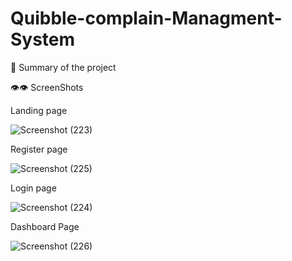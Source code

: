 # Quibble-complain-Managment-System

🤡 Summary of the project 




👁️👁️ ScreenShots 

Landing page

![Screenshot (223)](https://github.com/chandakpayal/Quibble-complain-Managment-System/assets/97383512/3807dd58-0924-4435-9fd4-9d6a7097d9f9)

Register page 

![Screenshot (225)](https://github.com/chandakpayal/Quibble-complain-Managment-System/assets/97383512/01f0ad6e-5e82-444c-986b-2761748f1dff)

Login page 

![Screenshot (224)](https://github.com/chandakpayal/Quibble-complain-Managment-System/assets/97383512/cf6ba1fa-4bf9-428b-bef8-b5306c21abd1)

Dashboard Page


![Screenshot (226)](https://github.com/chandakpayal/Quibble-complain-Managment-System/assets/97383512/0e96eb89-f1a3-4ded-876e-b6bde899ac45)
